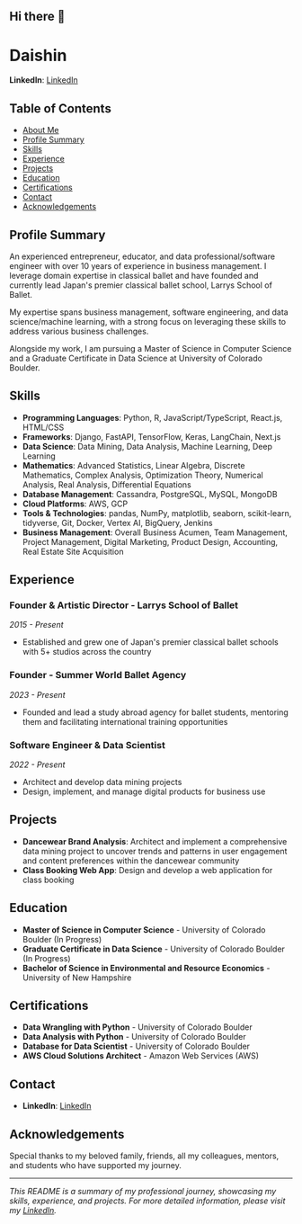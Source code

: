 ## Hi there 👋

# Daishin

**LinkedIn**: [LinkedIn](https://www.linkedin.com/in/daishinmurooka/)

## Table of Contents

- [About Me](#about-me)
- [Profile Summary](#profile-summary)
- [Skills](#skills)
- [Experience](#experience)
- [Projects](#projects)
- [Education](#education)
- [Certifications](#certifications)
- [Contact](#contact)
- [Acknowledgements](#acknowledgements)

## Profile Summary

An experienced entrepreneur, educator, and data professional/software engineer with over 10 years of experience in business management. I leverage domain expertise in classical ballet and have founded and currently lead Japan's premier classical ballet school, Larrys School of Ballet. 

My expertise spans business management, software engineering, and data science/machine learning, with a strong focus on leveraging these skills to address various business challenges.

Alongside my work, I am pursuing a Master of Science in Computer Science and a Graduate Certificate in Data Science at University of Colorado Boulder.

## Skills

- **Programming Languages**: Python, R, JavaScript/TypeScript, React.js, HTML/CSS
- **Frameworks**: Django, FastAPI, TensorFlow, Keras, LangChain, Next.js
- **Data Science**: Data Mining, Data Analysis, Machine Learning, Deep Learning
- **Mathematics**: Advanced Statistics, Linear Algebra, Discrete Mathematics, Complex Analysis, Optimization Theory, Numerical Analysis, Real Analysis, Differential Equations
- **Database Management**: Cassandra, PostgreSQL, MySQL, MongoDB
- **Cloud Platforms**: AWS, GCP
- **Tools & Technologies**: pandas, NumPy, matplotlib, seaborn, scikit-learn, tidyverse, Git, Docker, Vertex AI, BigQuery, Jenkins
- **Business Management**: Overall Business Acumen, Team Management, Project Management, Digital Marketing, Product Design, Accounting, Real Estate Site Acquisition

## Experience

### Founder & Artistic Director - Larrys School of Ballet
*2015 - Present*
- Established and grew one of Japan's premier classical ballet schools with 5+ studios across the country

### Founder - Summer World Ballet Agency
*2023 - Present*
- Founded and lead a study abroad agency for ballet students, mentoring them and facilitating international training opportunities

### Software Engineer & Data Scientist
*2022 - Present*
- Architect and develop data mining projects
- Design, implement, and manage digital products for business use

## Projects

- **Dancewear Brand Analysis**: Architect and implement a comprehensive data mining project to uncover trends and patterns in user engagement and content preferences within the dancewear community
- **Class Booking Web App**: Design and develop a web application for class booking

## Education

- **Master of Science in Computer Science** - University of Colorado Boulder (In Progress)
- **Graduate Certificate in Data Science** - University of Colorado Boulder (In Progress)
- **Bachelor of Science in Environmental and Resource Economics** - University of New Hampshire

## Certifications

- **Data Wrangling with Python** - University of Colorado Boulder
- **Data Analysis with Python** - University of Colorado Boulder
- **Database for Data Scientist** - University of Colorado Boulder
- **AWS Cloud Solutions Architect** - Amazon Web Services (AWS)

## Contact

- **LinkedIn**: [LinkedIn](https://www.linkedin.com/in/daishinmurooka/)

## Acknowledgements

Special thanks to my beloved family, friends, all my colleagues, mentors, and students who have supported my journey.

---

*This README is a summary of my professional journey, showcasing my skills, experience, and projects. For more detailed information, please visit my [LinkedIn](https://www.linkedin.com/in/daishinmurooka/).*

<!--
**dmurooka/dmurooka** is a ✨ _special_ ✨ repository because its `README.md` (this file) appears on your GitHub profile.
